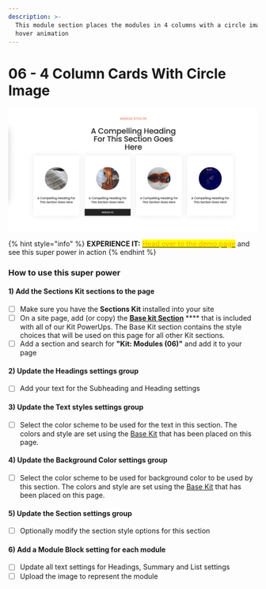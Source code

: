 ```yaml
---
description: >-
  This module section places the modules in 4 columns with a circle image and
  hover animation
---
```


# 06 - 4 Column Cards With Circle Image

![](<../../../.gitbook/assets/Screen Shot 2022-01-16 at 9.45.13 AM.png>)

{% hint style="info" %}
**EXPERIENCE IT:** [<mark style="color:orange;">Head over to the demo page</mark>](https://powerupkit.thinkific.com/pages/modules) and see this super power in action
{% endhint %}

### How to use this super power

#### 1) Add the Sections Kit sections to the page

* [ ] Make sure you have the **Sections Kit** installed into your site
* [ ] On a site page, add (or copy) the [**Base kit Section**](../../kit-common-sections/base-kit.md) **** that is included with all of our Kit PowerUps. The Base Kit section contains the style choices that will be used on this page for all other Kit sections.&#x20;
* [ ] Add a section and search for **"Kit: Modules (06)"** and add it to your page

#### 2) Update the Headings settings group

* [ ] Add your text for the Subheading and Heading settings

#### 3) Update the Text styles settings group

* [ ] Select the color scheme to be used for the text in this section. The colors and style are set using the [Base Kit](../../kit-common-sections/base-kit.md) that has been placed on this page.

#### 4) Update the Background Color settings group

* [ ] Select the color scheme to be used for background color to be used by this section. The colors and style are set using the [Base Kit](../../kit-common-sections/base-kit.md) that has been placed on this page.

#### 5) Update the Section settings group

* [ ] Optionally modify the section style options for this section

#### 6) Add a Module Block setting for each module

* [ ] Update all text settings for Headings, Summary and List settings
* [ ] Upload the image to represent the module
